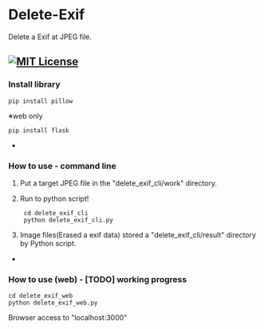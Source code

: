 # Delete-Exif
Delete a Exif at JPEG file.


[![MIT License](http://img.shields.io/badge/license-MIT-blue.svg?style=flat)](./LICENSE)
------
### Install library

	pip install pillow

※web only 

	pip install flask


-

### How to use - command line

1. Put a target JPEG file in the "delete_exif_cli/work" directory.
2. Run to python script!

    	cd delete_exif_cli
    	python delete_exif_cli.py

3. Image files(Erased a exif data) stored a "delete_exif_cli/result" directory by Python script.
	

-

### How to use (web) - [TODO] working progress

	cd delete_exif_web
	python delete_exif_web.py
	
Browser access to "localhost:3000"
